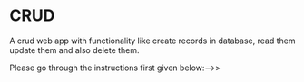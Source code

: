 # CRUD
A crud web app with functionality like create records in database, read them update them and also delete them.

Please go through the instructions first given below:-->>

